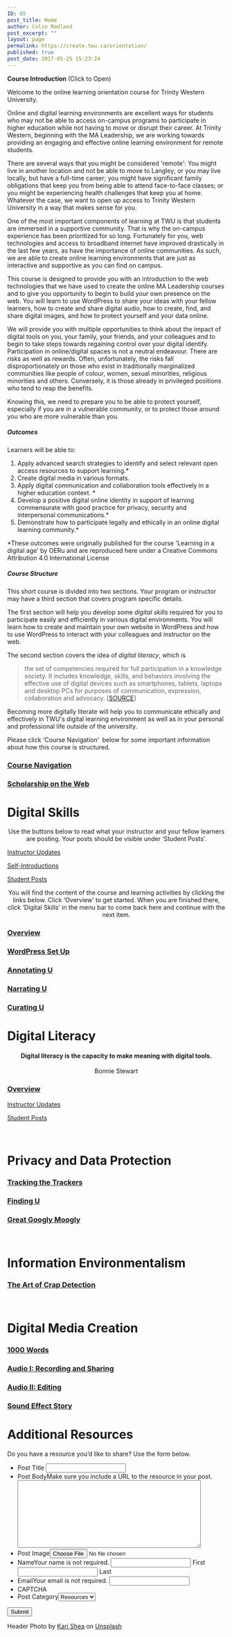 ```yaml
---
ID: 65
post_title: Home
author: Colin Madland
post_excerpt: ""
layout: page
permalink: https://create.twu.ca/orientation/
published: true
post_date: 2017-05-25 15:23:24
---
```

<!--themify_builder_static--><strong>Course Introduction</strong> (Click to Open)<p>Welcome to the online learning orientation course for Trinity Western University.</p> <p>Online and digital learning environments are excellent ways for students who may not be able to access on-campus programs to participate in higher education while not having to move or disrupt their career. At Trinity Western, beginning with the MA Leadership, we are working towards providing an engaging and effective online learning environment for remote students.</p> <p>There are several ways that you might be considered 'remote': You might live in another location and not be able to move to Langley; or you may live locally, but have a full-time career; you might have significant family obligations that keep you from being able to attend face-to-face classes; or you might be experiencing health challenges that keep you at home. Whatever the case, we want to open up access to Trinity Western University in a way that makes sense for you.</p> <p>One of the most important components of learning at TWU is that students are immersed in a supportive community. That is why the on-campus experience has been prioritized for so long. Fortunately for you, web technologies and access to broadband internet have improved drastically in the last few years, as have the importance of online communities. As such, we are able to create online learning environments that are just as interactive and supportive as you can find on campus.</p> <p>This course is designed to provide you with an introduction to the web technologies that we have used to create the online MA Leadership courses and to give you opportunity to begin to build your own presence on the web. You will learn to use WordPress to share your ideas with your fellow learners, how to create and share digital audio, how to create, find, and share digital images, and how to protect yourself and your data online.</p> <p>We will provide you with multiple opportunities to think about the impact of digital tools on you, your family, your friends, and your colleagues and to begin to take steps towards regaining control over your digital identify. Participation in online/digital spaces is not a neutral endeavour. There are risks as well as rewards. Often, unfortunately, the risks fall disproportionately on those who exist in traditionally marginalized communities like people of colour, women, sexual minorities, religious minorities and others. Conversely, it is those already in privileged positions who tend to reap the benefits.</p> <p>Knowing this, we need to prepare you to be able to protect yourself, especially if you are in a vulnerable community, or to protect those around you who are more vulnerable than you.</p> <h5>Outcomes</h5> <p>Learners will be able to:</p> <ol> <li>Apply advanced search strategies to identify and select relevant open access resources to support learning.*</li> <li>Create digital media in various formats.</li> <li>Apply digital communication and collaboration tools effectively in a higher education context. *</li> <li>Develop a positive digital online identity in support of learning commensurate with good practice for privacy, security and interpersonal communications.*</li> <li>Demonstrate how to participate legally and ethically in an online digital learning community.*</li> </ol> <p>*These outcomes were originally published for the course 'Learning in a digital age' by OERu and are reproduced here under a Creative Commons Attribution 4.0 International License</p> <h5>Course Structure</h5> <p>This short course is divided into two sections. Your program or instructor may have a third section that covers program specific details.</p> <p>The first section will help you develop some <em>digital skills</em> required for you to participate easily and efficiently in various digital environments. You will learn how to create and maintain your own website in WordPress and how to use WordPress to interact with your colleagues and instructor on the web.</p> <p>The second section covers the idea of <em>digital literacy</em>, which is</p> <blockquote> <p>the set of competencies required for full participation in a knowledge society. It includes knowledge, skills, and behaviors involving the effective use of digital devices such as smartphones, tablets, laptops and desktop PCs for purposes of communication, expression, collaboration and advocacy. [<a href="https://en.wikipedia.org/wiki/Digital_literacy">SOURCE</a>]</p> </blockquote> <p>Becoming more digitally literate will help you to communicate ethically and effectively in TWU's digital learning environment as well as in your personal and professional life outside of the university.</p><p>Please click &#8216;Course Navigation&#8217;  below for some important information about how this course is structured.</p>
 
 <a href="https://create.twu.ca/orientation/course-navigation/" > 
 
 </a> 
 <h3> <a href="https://create.twu.ca/orientation/course-navigation/" > Course Navigation </a> </h3> 
 
 
 <a href="https://create.twu.ca/orientation/digital-literacy/scholarship-on-the-web" > 
 
 </a> 
 <h3> <a href="https://create.twu.ca/orientation/digital-literacy/scholarship-on-the-web" > Scholarship on the Web </a> </h3> 
 
 
<h1>Digital Skills<br/></h1>
 <p style="text-align: center;">Use the buttons below to read what your instructor and your fellow learners are posting. Your posts should be visible under &#8216;Student Posts&#8217;.</p> 
 
 <a href="https://create.twu.ca/orientation/category/u1-updates" > Instructor Updates </a> 
 
 <a href="https://create.twu.ca/orientation/category/hi" > Self-Introductions </a> 
 
 <a href="https://create.twu.ca/orientation/category/digital-skills" > Student Posts </a> 
 <p style="text-align: center;">You will find the content of the course and learning activities by clicking the links below. Click &#8216;Overview&#8217; to get started. When you are finished there, click &#8216;Digital Skills&#8217; in the menu bar to come back here and continue with the next item.</p> 
 
 <a href="https://create.twu.ca/orientation/digital-skills" > 
 
 </a> 
 <h3> <a href="https://create.twu.ca/orientation/digital-skills" > Overview </a> </h3> 
 
 
 <a href="https://create.twu.ca/orientation/digital-skills/wordpress-set-up/" > 
 
 </a> 
 <h3> <a href="https://create.twu.ca/orientation/digital-skills/wordpress-set-up/" > WordPress Set Up </a> </h3> 
 
 
 <a href="https://create.twu.ca/orientation/digital-skills/annotating-u" > 
 
 </a> 
 <h3> <a href="https://create.twu.ca/orientation/digital-skills/annotating-u" > Annotating U </a> </h3> 
 
 
 <a href="https://create.twu.ca/orientation/digital-skills/narrating-u" > 
 
 </a> 
 <h3> <a href="https://create.twu.ca/orientation/digital-skills/narrating-u" > Narrating U </a> </h3> 
 
 
 <a href="https://create.twu.ca/orientation/digital-skills/curating-u" > 
 
 </a> 
 <h3> <a href="https://create.twu.ca/orientation/digital-skills/curating-u" > Curating U </a> </h3> 
 
 
<h1>Digital Literacy<br/></h1>
 <h4 style="text-align: center;">Digital literacy is the capacity to make meaning with digital tools.</h4><p style="text-align: center;">Bonnie Stewart</p>
 
 <a href="https://create.twu.ca/orientation/digital-literacy" > 
 
 </a> 
 <h3> <a href="https://create.twu.ca/orientation/digital-literacy" > Overview </a> </h3> 
 
 
 <a href="https://create.twu.ca/orientation/category/u2-updates" > Instructor Updates </a> 
 
 <a href="https://create.twu.ca/orientation/category/digital-literacy" > Student Posts </a> 
<h1><br/>Privacy and Data Protection</h1>
 
 <a href="https://create.twu.ca/orientation/digital-literacy/tracking-the-trackers" > 
 
 </a> 
 <h3> <a href="https://create.twu.ca/orientation/digital-literacy/tracking-the-trackers" > Tracking the Trackers </a> </h3> 
 
 
 <a href="https://create.twu.ca/orientation/digital-literacy/finding-u" > 
 
 </a> 
 <h3> <a href="https://create.twu.ca/orientation/digital-literacy/finding-u" > Finding U </a> </h3> 
 
 
 <a href="https://create.twu.ca/orientation/digital-literacy/great-googly-moogly" > 
 
 </a> 
 <h3> <a href="https://create.twu.ca/orientation/digital-literacy/great-googly-moogly" > Great Googly Moogly </a> </h3> 
 
<h1><br/>Information Environmentalism</h1>
 
 <a href="https://create.twu.ca/orientation/digital-literacy/the-art-of-crap-detection" > 
 
 </a> 
 <h3> <a href="https://create.twu.ca/orientation/digital-literacy/the-art-of-crap-detection" > The Art of Crap Detection </a> </h3> 
 
<h1><br/>Digital Media Creation</h1>
 
 <a href="https://create.twu.ca/orientation/digital-literacy/1000-words" > 
 
 </a> 
 <h3> <a href="https://create.twu.ca/orientation/digital-literacy/1000-words" > 1000 Words </a> </h3> 
 
 
 <a href="https://create.twu.ca/orientation/digital-literacy/recording-and-sharing-audio" > 
 
 </a> 
 <h3> <a href="https://create.twu.ca/orientation/digital-literacy/recording-and-sharing-audio" > Audio I: Recording and Sharing </a> </h3> 
 
 
 <a href="https://create.twu.ca/orientation/digital-literacy/editing-audio" > 
 
 </a> 
 <h3> <a href="https://create.twu.ca/orientation/digital-literacy/editing-audio" > Audio II: Editing </a> </h3> 
 
 
 <a href="https://create.twu.ca/orientation/digital-literacy/sound-effect-story" > 
 
 </a> 
 <h3> <a href="https://create.twu.ca/orientation/digital-literacy/sound-effect-story" > Sound Effect Story </a> </h3> 
 
<h1>Additional Resources<br/></h1>
 <p>Do you have a resource you&#8217;d like to share? Use the form below.</p> <form method='post' enctype='multipart/form-data' id='gform_3' action='/orientation/wp-admin/post.php'> <ul id='gform_fields_3' class='gform_fields top_label form_sublabel_below description_below'><li id='field_3_3' class='gfield field_sublabel_below field_description_below gfield_visibility_visible' ><label class='gfield_label' for='input_3_3' >Post Title</label> <input name='input_3' id='input_3_3' type='text' value='' class='medium' tabindex='1' aria-invalid="false" /> </li><li id='field_3_4' class='gfield field_sublabel_below field_description_above gfield_visibility_visible' ><label class='gfield_label' for='input_3_4' >Post Body</label>Make sure you include a URL to the resource in your post.<textarea name='input_4' id='input_3_4' class='textarea medium' tabindex='2' aria-invalid="false" rows='10' cols='50'></textarea></li><li id='field_3_5' class='gfield field_sublabel_below field_description_below gfield_visibility_visible' ><label class='gfield_label' for='input_3_5' >Post Image</label><input name='input_5' id='input_3_5' type='file' class='medium' tabindex='3' /></li><li id='field_3_1' class='gfield field_sublabel_below field_description_above gfield_visibility_visible' ><label class='gfield_label gfield_label_before_complex' for='input_3_1_3' >Name</label>Your name is not required. <input type='text' name='input_1.3' id='input_3_1_3' value='' aria-label='First name' tabindex='8' aria-invalid="false" /> <label for='input_3_1_3' >First</label> <input type='text' name='input_1.6' id='input_3_1_6' value='' aria-label='Last name' tabindex='10' aria-invalid="false" /> <label for='input_3_1_6' >Last</label> </li><li id='field_3_2' class='gfield field_sublabel_below field_description_above gfield_visibility_visible' ><label class='gfield_label' for='input_3_2' >Email</label>Your email is not required. <input name='input_2' id='input_3_2' type='text' value='' class='medium' tabindex='12' aria-invalid="false"/> </li><li id='field_3_8' class='gfield field_sublabel_below field_description_below gfield_visibility_visible' ><label class='gfield_label' for='input_3_8' >CAPTCHA</label></li><li id='field_3_6' class='gfield field_sublabel_below field_description_below gfield_visibility_hidden' ><label class='gfield_label' for='input_3_6' >Post Category</label><select name='input_6' id='input_3_6' class='medium gfield_select' tabindex='14' aria-invalid="false"><option value='18' >Resources</option></select></li> </ul> <input type='submit' id='gform_submit_button_3' class='gform_button button' value='Submit' tabindex='15' onclick='if(window["gf_submitting_3"]){return false;} window["gf_submitting_3"]=true; ' onkeypress='if( event.keyCode == 13 ){ if(window["gf_submitting_3"]){return false;} window["gf_submitting_3"]=true; jQuery("#gform_3").trigger("submit",[true]); }' /> <input type='hidden' class='gform_hidden' name='is_submit_3' value='1' /> <input type='hidden' class='gform_hidden' name='gform_submit' value='3' /> <input type='hidden' class='gform_hidden' name='gform_unique_id' value='' /> <input type='hidden' class='gform_hidden' name='state_3' value='WyJbXSIsImM2ZjNkYjlmODMyMWYxZWZiYTAxZGZiYjBlMzZkMzY2Il0=' /> <input type='hidden' class='gform_hidden' name='gform_target_page_number_3' id='gform_target_page_number_3' value='0' /> <input type='hidden' class='gform_hidden' name='gform_source_page_number_3' id='gform_source_page_number_3' value='1' /> <input type='hidden' name='gform_field_values' value='' /> </form> 
 Header Photo by <a href="https://unsplash.com/photos/1SAnrIxw5OY?utm_source=unsplash&#038;utm_medium=referral&#038;utm_content=creditCopyText">Kari Shea</a> on <a href="https://unsplash.com/?utm_source=unsplash&#038;utm_medium=referral&#038;utm_content=creditCopyText">Unsplash</a><!--/themify_builder_static-->